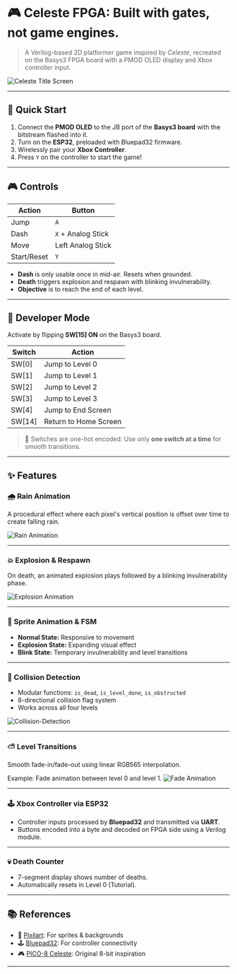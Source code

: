 # 🎮 Celeste FPGA: Built with gates, not game engines.

> A Verilog-based 2D platformer game inspired by _Celeste_, recreated on the Basys3 FPGA board with a PMOD OLED display and Xbox controller input.

![Celeste Title Screen](assets/setup.png)

---

## 🚀 Quick Start

1. Connect the **PMOD OLED** to the JB port of the **Basys3 board** with the bitstream flashed into it.
2. Turn on the **ESP32**, preloaded with Bluepad32 firmware.
3. Wirelessly pair your **Xbox Controller**.
4. Press `Y` on the controller to start the game!

---

## 🎮 Controls

| Action      | Button             |
| ----------- | ------------------ |
| Jump        | `A`                |
| Dash        | `X` + Analog Stick |
| Move        | Left Analog Stick  |
| Start/Reset | `Y`                |

- **Dash** is only usable once in mid-air. Resets when grounded.
- **Death** triggers explosion and respawn with blinking invulnerability.
- **Objective** is to reach the end of each level.

---

## 🧪 Developer Mode

Activate by flipping **SW[15] ON** on the Basys3 board.

| Switch | Action                |
| ------ | --------------------- |
| SW[0]  | Jump to Level 0       |
| SW[1]  | Jump to Level 1       |
| SW[2]  | Jump to Level 2       |
| SW[3]  | Jump to Level 3       |
| SW[4]  | Jump to End Screen    |
| SW[14] | Return to Home Screen |

> 🔁 Switches are one-hot encoded: Use only **one switch at a time** for smooth transitions.

---

## ✨ Features

### 🌧️ Rain Animation

A procedural effect where each pixel's vertical position is offset over time to create falling rain.

![Rain Animation](assets/rain.png)

---

### 💥 Explosion & Respawn

On death, an animated explosion plays followed by a blinking invulnerability phase.

![Explosion Animation](assets/explosion.png)

---

### 🏃 Sprite Animation & FSM

- **Normal State:** Responsive to movement
- **Explosion State:** Expanding visual effect
- **Blink State:** Temporary invulnerability and level transitions

---

### 🧱 Collision Detection

- Modular functions: `is_dead`, `is_level_done`, `is_obstructed`
- 8-directional collision flag system
- Works across all four levels

![Collision-Detection](assets/collision.png)

---

### ⛅ Level Transitions

Smooth fade-in/fade-out using linear RGB565 interpolation.

Example: Fade animation between level 0 and level 1.
![Fade Animation](assets/fade.png)

---

### 🕹️ Xbox Controller via ESP32

- Controller inputs processed by **Bluepad32** and transmitted via **UART**.
- Buttons encoded into a byte and decoded on FPGA side using a Verilog module.

---

### 💀 Death Counter

- 7-segment display shows number of deaths.
- Automatically resets in Level 0 (Tutorial).

---

## 📚 References

- 🎨 [Pixilart](https://www.pixilart.com/): For sprites & backgrounds
- 🕹️ [Bluepad32](https://github.com/ricardoquesada/esp-idf-arduino-bluepad32-template): For controller connectivity
- 🎮 [PICO-8 Celeste](https://www.lexaloffle.com/bbs/?tid=2145): Original 8-bit inspiration

---
